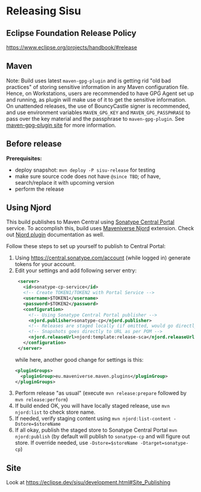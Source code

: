 # Releasing Sisu

## Eclipse Foundation Release Policy

<https://www.eclipse.org/projects/handbook/#release>

## Maven

Note: Build uses latest `maven-gpg-plugin` and is getting rid "old bad practices" of storing sensitive information in
any Maven configuration file. Hence, on Workstations, users are recommended to have GPG Agent set up and running,
as plugin will make use of it to get the sensitive information. On unattended releases, the use of
BouncyCastle signer is recommended, and use environment variables `MAVEN_GPG_KEY` and `MAVEN_GPG_PASSPHRASE` 
to pass over the key material and the passphrase to `maven-gpg-plugin`.
See [maven-gpg-plugin site](https://maven.apache.org/plugins/maven-gpg-plugin/usage.html) for more information.

## Before release

**Prerequisites:**
* deploy snapshot: `mvn deploy -P sisu-release` for testing
* make sure source code does not have `@since TBD`; of have, search/replace it with upcoming version
* perform the release

## Using Njord

This build publishes to Maven Central using [Sonatype Central Portal](https://central.sonatype.com/) service. To accomplish this, build
uses [Maveniverse Njord](https://github.com/maveniverse/njord) extension. Check out [Njord plugin](https://maveniverse.eu/docs/njord/) documentation as well.

Follow these steps to set up yourself to publish to Central Portal:

1. Using https://central.sonatype.com/account (while logged in) generate tokens for your account.
2. Edit your settings and add following server entry:
   ```xml
    <server>
      <id>sonatype-cp-service</id>
      <!-- Create TOKEN1/TOKEN2 with Portal Service -->
      <username>$TOKEN1</username>
      <password>$TOKEN2</password>
      <configuration>
        <!-- Using Sonatype Central Portal publisher -->
        <njord.publisher>sonatype-cp</njord.publisher>
        <!-- Releases are staged locally (if omitted, would go directly to URL as per POM) -->
        <!-- Snapshots goes directly to URL as per POM -->
        <njord.releaseUrl>njord:template:release-sca</njord.releaseUrl>
      </configuration>
    </server>
   ```
   while here, another good change for settings is this:
   ```xml
   <pluginGroups>
     <pluginGroup>eu.maveniverse.maven.plugins</pluginGroup>
   </pluginGroups>
   ```
3. Perform release "as usual" (execute `mvn release:prepare` followed by `mvn release:perform`)
4. If build ended OK, you will have locally staged release, use `mvn njord:list` to check store name.
5. If needed, verify staging content using `mvn njord:list-content -Dstore=$storeName`
6. If all okay, publish the staged store to Sonatype Central Portal `mvn njord:publish` (by default will publish to `sonatype-cp` and will figure out store. If override needed, use `-Dstore=$storeName -Dtarget=sonatype-cp`)

## Site

Look at https://eclipse.dev/sisu/development.html#Site_Publishing
